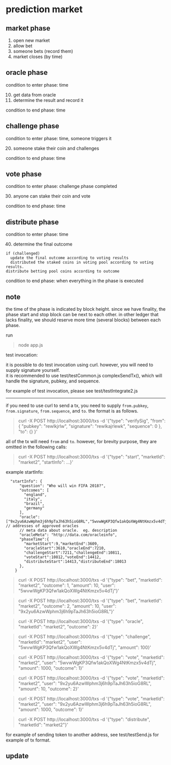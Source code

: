 prediction market
=======================

## market phase
1. open new market
2. allow bet
3. someone bets (record them)
4. market closes (by time)

## oracle phase

condition to enter phase: time

10. get data from oracle
11. determine the result and record it

condition to end phase: time

## challenge phase

condition to enter phase: time, someone triggers it

20. someone stake their coin and challenges

condition to end phase: time

## vote phase

condition to enter phase: challenge phase completed

30. anyone can stake their coin and vote

condition to end phase: time

## distribute phase
condition to enter phase: time

40. determine the final outcome

```
if (challenged)
  update the final outcome according to voting results
  distributed the staked coins in voting pool according to voting results.
distribute betting pool coins according to outcome
```

condition to end phase: when everything in the phase is executed




## note

the time of the phase is indicated by block height.  since we have finality, the
phase start and stop block can be next to each other.  in other ledger that
lacks finality, we should reserve more time (several blocks) between each phase.  



run
> node app.js


test invocation:

it is possible to do test invocation using curl.  however, you will need to supply signature yourself.  
it is recommended to use test/testCommon.js complexSendTx(), which will handle the signature, pubkey, and sequence.  

for example of test invocation, please see test/testIntegrate2.js

--------

if you need to use curl to send a tx, you need to supply `from.pubkey`, `from.signature`, `from.sequence`, and `to`.  the format is as follows.
> curl -X POST http://localhost:3000/txs -d '{"type": "verifySig", "from": { "pubkey": "rewlkjrlw", "signature": "rewlkajrlewk", "sequence": 0 }, "to": {} }'

all of the tx will need `from` and `to`.  however, for brevity purpose, they are omitted in the following calls:

> curl -X POST http://localhost:3000/txs -d '{"type": "start", "marketId": "market2", "startInfo": ...}'

example startInfo:
```
  "startInfo": {
      "question": "Who will win FIFA 2018?",
      "outcomes": [
        "england",
        "italy",
        "brazil",
        "germany"
      ],
      "oracle": ["9x2yu6AzwWphm3j6h9pTaJh63h5ioG8RL","5wvwWgKP3Qfw1akQoXWg4NtKmzx5v4dTj"], // addresses of approved oracles
      // meta data about oracle.  eg. description
      "oracleMeta": "http://data.com/oracleinfo",
      "phaseTime":{
        "marketStart":9,"marketEnd":3609,
        "oracleStart":3610,"oracleEnd":7210,
        "challengeStart":7211,"challengeEnd":10811,
        "voteStart":10812,"voteEnd":14412,
        "distributeStart":14413,"distributeEnd":18013
      },
    }
```

> curl -X POST http://localhost:3000/txs -d '{"type": "bet", "marketId": "market2", "outcome": 1, "amount": 10, "user": "5wvwWgKP3Qfw1akQoXWg4NtKmzx5v4dTj"}'

> curl -X POST http://localhost:3000/txs -d '{"type": "bet", "marketId": "market2", "outcome": 2, "amount": 10, "user": "9x2yu6AzwWphm3j6h9pTaJh63h5ioG8RL"}'

> curl -X POST http://localhost:3000/txs -d '{"type": "oracle", "marketId": "market2", "outcome": 2}'

> curl -X POST http://localhost:3000/txs -d '{"type": "challenge", "marketId": "market2", "user": "5wvwWgKP3Qfw1akQoXWg4NtKmzx5v4dTj", "amount": 100}'

> curl -X POST http://localhost:3000/txs -d '{"type": "vote", "marketId": "market2", "user": "5wvwWgKP3Qfw1akQoXWg4NtKmzx5v4dTj", "amount": 1000, "outcome": 1}'

> curl -X POST http://localhost:3000/txs -d '{"type": "vote", "marketId": "market2", "user": "9x2yu6AzwWphm3j6h9pTaJh63h5ioG8RL", "amount": 10, "outcome": 2}'

> curl -X POST http://localhost:3000/txs -d '{"type": "vote", "marketId": "market2", "user": "9x2yu6AzwWphm3j6h9pTaJh63h5ioG8RL", "amount": 1000, "outcome": 1}'

> curl -X POST http://localhost:3000/txs -d '{"type": "distribute", "marketId": "market2"}'

for example of sending token to another address, see test/testSend.js for example of tx format.

## update
